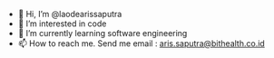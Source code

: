 - 👋 Hi, I’m @laodearissaputra
- 👀 I’m interested in code
- 🌱 I’m currently learning software engineering
- 📫 How to reach me. Send me email : aris.saputra@bithealth.co.id

<!---
laodearissaputra/laodearissaputra is a ✨ special ✨ repository because its `README.md` (this file) appears on your GitHub profile.
You can click the Preview link to take a look at your changes.
--->
